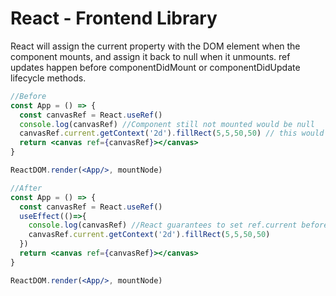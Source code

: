 ---
---
# React - Frontend Library

React will assign the current property with the DOM element when the component mounts, and assign it back to null when it unmounts. ref updates happen before componentDidMount or componentDidUpdate lifecycle methods.

```jsx
//Before
const App = () => {
  const canvasRef = React.useRef()
  console.log(canvasRef) //Component still not mounted would be null
  canvasRef.current.getContext('2d').fillRect(5,5,50,50) // this would error
  return <canvas ref={canvasRef}></canvas>
}

ReactDOM.render(<App/>, mountNode)

//After
const App = () => {
  const canvasRef = React.useRef()
  useEffect(()=>{
    console.log(canvasRef) //React guarantees to set ref.current before mount
    canvasRef.current.getContext('2d').fillRect(5,5,50,50)
  })
  return <canvas ref={canvasRef}></canvas>
}

ReactDOM.render(<App/>, mountNode)

```
